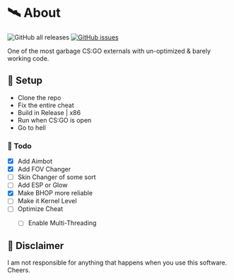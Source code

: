 # 🛰 About
![GitHub all releases](https://img.shields.io/github/downloads/eacbypass/CSGOExternal/total?color=%DE6600&style=flat-square)
[![GitHub issues](https://img.shields.io/github/issues/eacbypass/CSGOExternal?color=%FEA02f)](https://github.com/eacbypass/CSGOExternal/issues)

One of the most garbage CS:GO externals with un-optimized & barely working code.

## 🌌 Setup
- Clone the repo
- Fix the entire cheat
- Build in Release | x86
- Run when CS:GO is open
- Go to hell

### 📝 Todo

- [x] Add Aimbot
- [x] Add FOV Changer
- [ ] Skin Changer of some sort
- [ ] Add ESP or Glow
- [x] Make BHOP more reliable
- [ ] Make it Kernel Level
- [ ] Optimize Cheat
  - [ ] Enable Multi-Threading


## 🗿 Disclaimer
I am not responsible for anything that happens when you use this software. Cheers.
